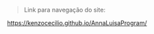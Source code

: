 <Programa dedicado ao meu amor>

>Link para navegação do site:

https://kenzocecilio.github.io/AnnaLuisaProgram/
